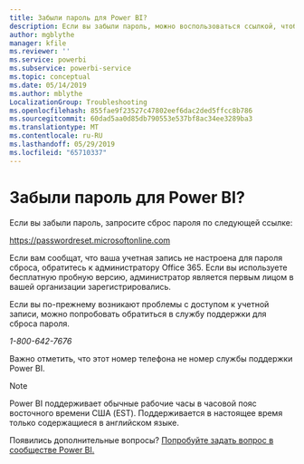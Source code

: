 ```yaml
---
title: Забыли пароль для Power BI?
description: Если вы забыли пароль, можно воспользоваться ссылкой, чтобы запросить сброс пароля.
author: mgblythe
manager: kfile
ms.reviewer: ''
ms.service: powerbi
ms.subservice: powerbi-service
ms.topic: conceptual
ms.date: 05/14/2019
ms.author: mblythe
LocalizationGroup: Troubleshooting
ms.openlocfilehash: 855fae9f23527c47802eef6dac2ded5ffcc8b786
ms.sourcegitcommit: 60dad5aa0d85db790553e537bf8ac34ee3289ba3
ms.translationtype: MT
ms.contentlocale: ru-RU
ms.lasthandoff: 05/29/2019
ms.locfileid: "65710337"
---
```

# <a name="forgot-your-password-for-power-bi"></a>Забыли пароль для Power BI?

Если вы забыли пароль, запросите сброс пароля по следующей ссылке:

<https://passwordreset.microsoftonline.com>

Если вам сообщат, что ваша учетная запись не настроена для пароля сброса, обратитесь к администратору Office 365. Если вы используете бесплатную пробную версию, администратор является первым лицом в вашей организации зарегистрировались.

Если вы по-прежнему возникают проблемы с доступом к учетной записи, можно попробовать обратиться в службу поддержки для сброса пароля.

*1-800-642-7676*

Важно отметить, что этот номер телефона не номер службы поддержки Power BI.

> [!NOTE]
> Power BI поддерживает обычные рабочие часы в часовой пояс восточного времени США (EST). Поддерживается в настоящее время только содержащиеся в английском языке.

Появились дополнительные вопросы? [Попробуйте задать вопрос в сообществе Power BI.](http://community.powerbi.com/)